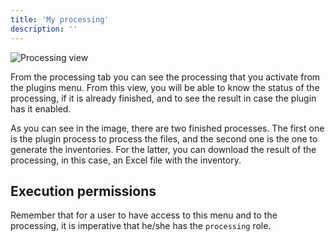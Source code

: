 ```yaml
---
title: 'My processing'
description: ''
---
```

![Processing view](/archihub.github.io/imagenes/procesamientos_vista.png)

From the processing tab you can see the processing that you activate from the plugins menu. From this view, you will be able to know the status of the processing, if it is already finished, and to see the result in case the plugin has it enabled.

As you can see in the image, there are two finished processes. The first one is the plugin process to process the files, and the second one is the one to generate the inventories. For the latter, you can download the result of the processing, in this case, an Excel file with the inventory.

## Execution permissions

Remember that for a user to have access to this menu and to the processing, it is imperative that he/she has the `processing` role.
